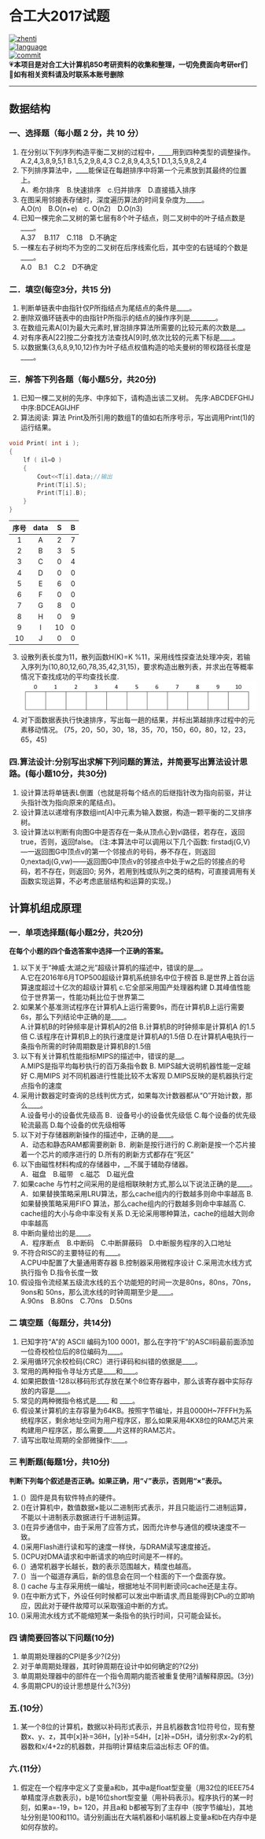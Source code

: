 # 合工大2017试题

[![zhenti](https://img.shields.io/badge/%E8%80%83%E7%A0%94%E7%9C%9F%E9%A2%98-850-brightgreen)](https://github.com/HFUT-cskaoyan/zhenti)  
[![language](https://img.shields.io/badge/language-c%2B%2B-orange)](#language)  
[![commit](https://img.shields.io/github/last-commit/HFUT-cskaoyan/zhenti)](#commit)  
:heartpulse:**本项目是对合工大计算机850考研资料的收集和整理，一切免费面向考研er们**  
:love_letter:**如有相关资料请及时联系本账号删除**
****
## 数据结构
### 一、选择题（每小题 2 分，共 10 分）
1. 在分别以下列序列构造平衡二叉树的过程中，<u>&emsp;&emsp;</u>用到四种类型的调整操作。  
A.2,4,3,8,9,5,1
B.1,5,2,9,8,4,3
C.2,8,9,4,3,5,1
D.1,3,5,9,8,2,4
2. 下列排序算法中，____能保证在每趟排序中将第一个元素放到其最终的位置上。  
A．希尔排序&emsp;B.快速排序&emsp;c.归并排序&emsp;D.直接插入排序
3. 在图采用邻接表存储时，深度遍历算法的时间复杂度为_____。  
A.O(n)&emsp;B.O(n+e)&emsp;c. O(n2)&emsp;D.O(n3)
4. 已知一棵完余二叉树的第七层有8个叶子结点，则二叉树中的叶子结点数是____。  
A.37 &emsp;B.117&emsp;C.118&emsp;D.不确定
5. 一棵左右子树均不为空的二叉树在后序线索化后，其中空的右链域的个数是____。  
    A.0&emsp;B.1&emsp;C.2&emsp;D不确定
### 二．填空(每空3分，共15 分)
1. 判断单链表中由指针仅Р所指结点为尾结点的条件是____。
2. 删除双循环链表中的由指针Р所指示的结点的操作序列是________。
3. 在数组元素A[0]为最大元素时,冒泡排序算法所需要的比较元素的次数是__。
4. 对有序表A[22]按二分查找方法查找A[9]时,依次比较的元素下标是____。
5. 以数据集{3,6,8,9,10,12}作为叶子结点权值构造的哈夫曼树的带权路径长度是____。
### 三．解答下列各题（每小题5分，共20分)
1. 已知一棵二叉树的先序、中序如下，请构造出该二叉树。
先序:ABCDEFGHIJ
中序:BDCEAGIJHF
2. 算法阅读:
算法 Print及所引用的数组T的值如右所序号示，写出调用Print(1)的运行结果。
```c++
void Print( int i );
{
    lf ( il=O )
    { 
        Cout<<T[i].data;//输出
        Print(T[i].S);
        Print(T[i].B);
    }
}
```
| 序号 | data | S | B |
| :----:| :----: | :----: | :----: |
| 1 | A | 2 | 7 |
| 2 | B | 3 | 5 |
| 3 | C | 0 | 4 |
| 4 | D | 0 | 0 |
| 5 | E | 6 | 0 |
| 6 | F | 0 | 0 |
| 7 | G | 8 | 0 |
| 8 | H | 0 | 9 |
| 9 | I | 10 | 0 |
| 10 | J | 0 | 0 |
3. 设散列表长度为11，散列函数H(K)=K %11，采用线性探查法处理冲突，若输入序列为(10,80,12,60,78,35,42,31,15)，要求构造出散列表，并求出在等概率情况下查找成功的平均查找长度.
![IMG1](../img/2017-1.png)
4. 对下面数据表执行快速排序，写出每一趟的结果，并标出第越排序过程中的元素移动情况。
(75，20，50，30，18，35，70，150，60，80，12，23，65，45)
### 四.算法设计:分别写出求解下列问题的算法，并简要写出算法设计思路。(每小题10分，共30分)
1. 设计算法将单链表L倒置（也就是将每个结点的后继指针改为指向前驱，并让头指针改为指向原来的尾结点)。
2. 设计算法以递增有序数组int[A]中元素为输入数据，构造一颗平衡的二叉排序树。
3. 设计算法以判断有向图G中是否存在一条从顶点心到vi路径，若存在，返回true，否则，返回false。
(注:本算法中可以调用以下几个函数:
firstadj(G,V)—一返回图G中顶点v的第一个邻接点的号码，券不存在，则返回0;nextadj(G,vw)——返回图G中顶点v的邻接点中处于w之后的邻接点的号码，若不存在，则返回0;
另外，若用到栈或队列之类的结构，可直接调用有关函数实现运算，不必考虑底层结构和运算的实现。)
## 计算机组成原理
### 一．单项选择题(每小题2分，共20分)
**在每个小题的四个备选答案中选择一个正确的答案。**
1. 以下关于“神威·太湖之光”超级计算机的描述中，错误的是__。  
A.它在2016年6月TOP500超级计算机系统排名中位于榜首
B.是世界上首台运算速度超过十亿次的超级计算机
c.它全部采用国产处理器构建
D.其峰值性能位于世界第一，性能功耗比位于世界第二
2. 如果某个基准测试程序在计算机A上运行需要9s，而在计算机B上运行需要6s，那么下列结论中正确的是____。  
A.计算机B的时钟频率是计算机A的2倍
B.计算机B的时钟频率是计算机A 的1.5倍
C.该程序在计算机B上的执行速度是计算机A的1.5倍
D.在计算机A电执行一条指令所需的时钟周期数是计算机B的1.5倍
3. 以下有关计算机性能指标MIPS的描述中，错误的是__。  
A.MIPS是指平均每秒执行的百万条指令数
B. MIPS越大说明机器性能一定越好
C.用MIPS 对不同机器进行性能比较不太客观
D.MIPS反映的是机器执行定点指令的速度
4. 采用计数器定时查询的总线判优方式，如果每次计数器都从“O”开始计数，那么____。  
A.设备号小的设备优先级高
B．设备号小的设备优先级低
C.每个设备的优先级轮流最高
D.每个设备的优先级相等
5. 以下对于存储器刷新操作的描述中，正确的是____。  
A．动态和静态RAM都需要刷新
B．刷新是按行进行的
C.刷新是按一个芯片接着一个芯片的顺序进行的
D.所有的刷新方式都存在“死区”
6. 以下由磁性材料构成的存储器中，__不属于辅助存储器。  
A．磁盘&emsp;B.磁带&emsp;c.磁芯&emsp;D.磁光盘
7. 如果cache 与竹村之间采用的是组相联映射方式,那么以下说法正确的是____。  
A．如果替换策略采用LRU算法，那么cache组内的行数越多则命中率越高
B.如果替换策略采用FIFO 算法，那么cache组内的行数越多则命中率越高
C. cache组的大小与命中率没有关系
D.无论采用哪种算法，cache的组越大则命中率越高
8. 中断向量给出的是____。  
A．程序断点&emsp;B.中断码&emsp;C.中断屏蔽码&emsp;D.中断服务程序的入口地址
9. 不符合RISC的主要特征的有____。  
A.CPU中配置了大量通用寄存器
B.控制器采用微程序设计
C.采用流水线方式执行指令
D.指令长度一致
10. 假设指令流经某五级流水线的五个功能短的时间一次是80ns，80ns，70ns，9ons和 50ns，那么流水线的时钟周期至少是____。  
A.90ns&emsp;B.80ns&emsp;C.70ns&emsp;D.50ns

### 二 填空题（每题分，共14分)
1. 已知字符“A”的 ASCIl 编码为100 0001，那么在字符“F”的ASCll码最前面添加一位奇校检位后的8位编码为____。
2. 采用循环冗余校检码(CRC）进行译码和纠错的依据是____。
3. 常用的两种指令寻址方式是____和____。
4. 如果把数值-128以移码形式存放在某个8位寄存器中，那么该寄存器中实际存放的内容是____。
5. 常见的两种微指令格式是____ 和 ____。
6. 假设某计算机的主存容量为64KB。按照字节编址，并且0000H~7FFFH为系统程序区，剩余地址空间为用户程序区，那么如果采用4KX8位的RAM芯片来构建用户程序区，那么需要____片这样的RAM芯片。
7. 请写出取址周期的全部微操作:____。
### 三 判断题(每题1分，共10分)
**判断下列每个叙述是否正确。如果正确，用“√”表示，否则用“×”表示。**
1. (）固件是具有软件特点的硬件。
2. ()在计算机中，数值数据×能以二进制形式表示，并且只能运行二进制运算，不能以十进制表示数据进行千进制运算。
3. ()在异步通信中，由于采用了应答方式，因而允许参与通信的模块速度不一致。
4. ()采用Flash进行读和写的速度一样快，与DRAM读写速度接近。
5. ()CPU对DMA请求和中断请求的响应时间是不一样的。
5. (）通常机器字长越长，数的表示范围越大，精度也越高。
6. (）当一个磁道存满后，新的信息会在同一个柱面的下一个盘面存放。
8. () cache 与主存采用统一编址，根据地址不同判断谤问cache还是主存。
9. ()在中断方式下，外设任何时候都可以发出中断请求,而且能得到CPu的立即响应，因此对于硬件故障可以采取强迫中断的方式。
10.  ()采用流水线方式不能缩短某一条指令的执行时间，只可能会延长。

### 四 请简要回答以下问题(10分)
1. 单周期处理器的CPI是多少?(2分)
2. 对于单周期处理器，其时钟周期在设计中如何确定的?(2分)
3. 单周期处理器中的部件在一个指令周期内能否被重复使用?请解释原因。(3分)
4. 多周期CPU的设计思想是什么?(3分)

### 五.(10分）
1. 某一个8位的计算机，数据以补码形式表示，并且机器数含1位符号位，现有整数x、y、z，其中[x]补=36H，[y]补=54H，[z]补=D5H，请分别求x-2y的机器数和x/4+2z的机器数，并指明计算结束后溢出标志 OF的值。
### 六.(11分）
1. 假定在一个程序中定义了变量a和b，其中a是float型变量（用32位的IEEE754单精度浮点数表示)，b是16位short型变量（用补码表示)。程序执行的某一时刻，如果a=-19，b= 120，并且a和 b都被写到了主存中（按字节编址)，其地址分别是100和110。请分别画出在大端机器和小端机器上变量a和b在内存中是如何存放的。